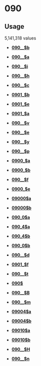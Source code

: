 # 090

## Usage

5,141,318 values

-   **[090\_\_$b](../../tags/090/090__b-1.md)**  

-   **[090\_\_$a](../../tags/090/090__a-2.md)**  

-   **[090\_\_$i](../../tags/090/090__i-3.md)**  

-   **[090\_\_$h](../../tags/090/090__h-4.md)**  

-   **[090\_\_$c](../../tags/090/090__c-5.md)**  

-   **[0901\_$b](../../tags/090/0901_b-6.md)**  

-   **[0901\_$e](../../tags/090/0901_e-7.md)**  

-   **[0901\_$a](../../tags/090/0901_a-8.md)**  

-   **[090\_\_$v](../../tags/090/090__v-9.md)**  

-   **[090\_\_$e](../../tags/090/090__e-10.md)**  

-   **[090\_\_$y](../../tags/090/090__y-11.md)**  

-   **[090\_\_$p](../../tags/090/090__p-12.md)**  

-   **[0900\_$a](../../tags/090/0900_a-13.md)**  

-   **[0900\_$b](../../tags/090/0900_b-14.md)**  

-   **[090\_\_$f](../../tags/090/090__f-15.md)**  

-   **[0900\_$e](../../tags/090/0900_e-16.md)**  

-   **[09000$a](../../tags/090/09000a-17.md)**  

-   **[09000$b](../../tags/090/09000b-18.md)**  

-   **[090\_0$a](../../tags/090/090_0a-19.md)**  

-   **[090\_4$a](../../tags/090/090_4a-20.md)**  

-   **[090\_4$b](../../tags/090/090_4b-21.md)**  

-   **[090\_0$b](../../tags/090/090_0b-22.md)**  

-   **[090\_\_$d](../../tags/090/090__d-23.md)**  

-   **[0901\_$f](../../tags/090/0901_f-24.md)**  

-   **[090\_\_$t](../../tags/090/090__t-25.md)**  

-   **[090$](../../tags/090/090-26.md)**  

-   **[090\_\_$B](../../tags/090/090__b-27.md)**  

-   **[090\_\_$m](../../tags/090/090__m-28.md)**  

-   **[09004$a](../../tags/090/09004a-29.md)**  

-   **[09004$b](../../tags/090/09004b-30.md)**  

-   **[09010$a](../../tags/090/09010a-31.md)**  

-   **[09010$b](../../tags/090/09010b-32.md)**  

-   **[090\_\_$H](../../tags/090/090__h-33.md)**  

-   **[090\_\_$n](../../tags/090/090__n-34.md)**  


